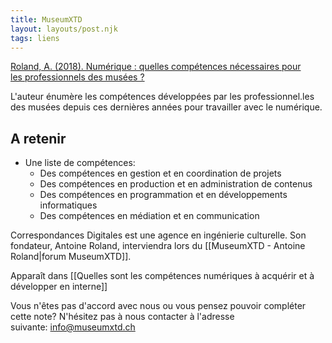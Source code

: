 ```yaml
---
title: MuseumXTD
layout: layouts/post.njk
tags: liens
---
```

[Roland, A. (2018). Numérique : quelles compétences nécessaires pour les professionnels des musées ?](https://medium.com/correspondances-digitales/num%C3%A9rique-quelles-comp%C3%A9tences-n%C3%A9cessaires-pour-les-professionnels-des-mus%C3%A9es-7aebc15d330f)

L'auteur énumère les compétences développées par les professionnel.les des musées depuis ces dernières années pour travailler avec le numérique. 

## A retenir
- Une liste de compétences:
	- Des compétences en gestion et en coordination de projets
	- Des compétences en production et en administration de contenus
	- Des compétences en programmation et en développements informatiques
	- Des compétences en médiation et en communication
  
Correspondances Digitales est une agence en ingénierie culturelle. Son fondateur, Antoine Roland, interviendra lors du [[MuseumXTD - Antoine Roland|forum MuseumXTD]]. 

Apparaît dans [[Quelles sont les compétences numériques à acquérir et à développer en interne]]

Vous n'êtes pas d'accord avec nous ou vous pensez pouvoir compléter cette note? N'hésitez pas à nous contacter à l'adresse suivante: [info@museumxtd.ch](mailto:info@museumxtd.ch)